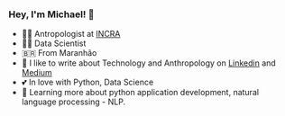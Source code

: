 ### Hey, I'm Michael! 👋


- :technologist: Antropologist at [INCRA](https://incra.gov.br)
- :technologist: Data Scientist
- :brazil: From Maranhão
- :notebook: I like to write about Technology and Anthropology on [Linkedin](https://www.linkedin.com/in/michael-cardoso-84a9a0b2/) and [Medium](https://medium.com/@mjcursodatascience)
- :two_hearts: In love with Python, Data Science
- :seedling: Learning more about python application development, natural language processing - NLP.
